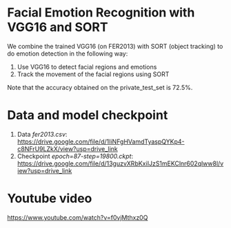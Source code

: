 # Facial Emotion Recognition with VGG16 and SORT
We combine the trained VGG16 (on FER2013) with SORT (object tracking) to do emotion detection in the following way:

1. Use VGG16 to detect facial regions and emotions
2. Track the movement of the facial regions using SORT

Note that the accuracy obtained on the private_test_set is 72.5%. 

# Data and model checkpoint
1. Data *fer2013.csv*: https://drive.google.com/file/d/1IiNFgHVamdTyaspQYKp4-c8NFrU9LZkX/view?usp=drive_link
2. Checkpoint *epoch=87-step=19800.ckpt*:
   https://drive.google.com/file/d/13guzvXRbKxiIJzS1mEKClnr602qlww8l/view?usp=drive_link

# Youtube video
https://www.youtube.com/watch?v=f0vjMthxz0Q

